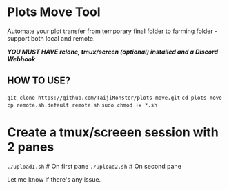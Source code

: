 # Plots Move Tool
Automate your plot transfer from temporary final folder to farming folder - support both local and remote.

***YOU MUST HAVE rclone, tmux/screen (optional) installed and a Discord Webhook***

## HOW TO USE?
`git clone https://github.com/TaijiMonster/plots-move.git`
`cd plots-move`
`cp remote.sh.default remote.sh`
`sudo chmod +x *.sh`
# Create a tmux/screeen session with 2 panes
`./upload1.sh` # On first pane
`./upload2.sh` # On second pane

Let me know if there's any issue.
